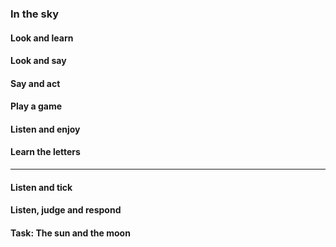 ### In the sky
#### Look and learn
#### Look and say
#### Say and act
#### Play a game
#### Listen and enjoy
#### Learn the letters
----
#### Listen and tick
#### Listen, judge and respond
#### Task: The sun and the moon
